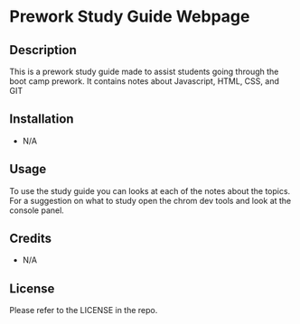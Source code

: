 # Prework Study Guide Webpage

## Description

This is a prework study guide made to assist students going through the boot camp prework. It contains notes about Javascript, HTML, CSS, and GIT

## Installation

- N/A

## Usage
 To use the study guide you can looks at each of the notes about the topics. For a suggestion on what to study open the chrom dev tools and look at the console panel. 

## Credits

- N/A

## License

Please refer to the LICENSE in the repo.
